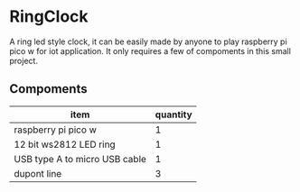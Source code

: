 # RingClock
A ring led style clock, it can be easily made by anyone to play raspberry pi pico w for iot application.
It only requires a few of compoments in this small project.

## Compoments
| item | quantity |
| ---- | ---- |
| raspberry pi pico w | 1 |
| 12 bit ws2812 LED ring | 1 |
| USB type A to micro USB cable | 1 |
| dupont line | 3 |
